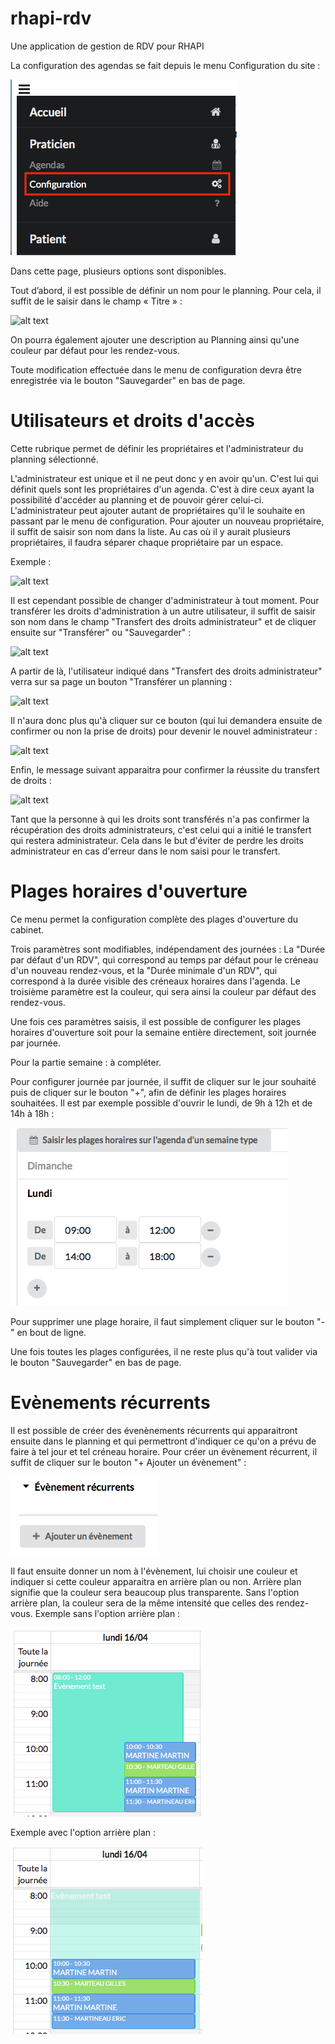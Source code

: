 # rhapi-rdv
Une application de gestion de RDV pour RHAPI

La configuration des agendas se fait depuis le menu Configuration du site : 

![alt text](images/1523621501-capture-d-ecran-2018-04-13-a-14-11-00.png)

Dans cette page, plusieurs options sont disponibles.

Tout d’abord, il est possible de définir un nom pour le planning. 
Pour cela, il suffit de le saisir dans le champ « Titre » :

![alt text](https://image.noelshack.com/fichiers/2018/15/5/1523621170-capture-d-ecran-2018-04-10-a-16-35-16.png)


On pourra également ajouter une description au Planning ainsi qu'une couleur par défaut pour les rendez-vous.

Toute modification effectuée dans le menu de configuration devra être enregistrée via le bouton "Sauvegarder" en bas de page.

# Utilisateurs et droits d'accès

Cette rubrique permet de définir les propriétaires et l'administrateur du planning sélectionné.

L'administrateur est unique et il ne peut donc y en avoir qu'un.
C'est lui qui définit quels sont les propriétaires d'un agenda. C'est à dire ceux ayant la possibilité d'accéder au planning et de pouvoir gérer celui-ci.
L'administrateur peut ajouter autant de propriétaires qu'il le souhaite en passant par le menu de configuration.
Pour ajouter un nouveau propriétaire, il suffit de saisir son nom dans la liste. 
Au cas où il y aurait plusieurs propriétaires, il faudra séparer chaque propriétaire par un espace.

Exemple : 

![alt text](https://image.noelshack.com/fichiers/2018/15/5/1523621730-capture-d-ecran-2018-04-13-a-14-14-36.png)



Il est cependant possible de changer d'administrateur à tout moment.
Pour transférer les droits d'administration à un autre utilisateur, il suffit de saisir son nom dans le champ "Transfert des droits administrateur" et de cliquer ensuite sur "Transférer" ou "Sauvegarder" :

![alt text](https://image.noelshack.com/fichiers/2018/15/5/1523621959-capture-d-ecran-2018-04-13-a-14-18-45.png)


A partir de là, l'utilisateur indiqué dans "Transfert des droits administrateur" verra sur sa page un bouton "Transférer un planning :

![alt text](https://image.noelshack.com/fichiers/2018/15/5/1523622193-capture-d-ecran-2018-04-13-a-14-21-49.png)



Il n'aura donc plus qu'à cliquer sur ce bouton (qui lui demandera ensuite de confirmer ou non la prise de droits) pour devenir le nouvel administrateur :

![alt text](https://image.noelshack.com/fichiers/2018/15/5/1523622193-capture-d-ecran-2018-04-13-a-14-22-02.png)



Enfin, le message suivant apparaitra pour confirmer la réussite du transfert de droits :

![alt text](https://image.noelshack.com/fichiers/2018/15/5/1523622193-capture-d-ecran-2018-04-13-a-14-22-10.png)



Tant que la personne à qui les droits sont transférés n'a pas confirmer la récupération des droits administrateurs, c'est celui qui a initié le transfert qui restera administrateur. 
Cela dans le but d'éviter de perdre les droits administrateur en cas d'erreur dans le nom saisi pour le transfert. 



# Plages horaires d'ouverture

Ce menu permet la configuration complète des plages d'ouverture du cabinet.

Trois paramètres sont modifiables, indépendament des journées :
La "Durée par défaut d'un RDV", qui correspond au temps par défaut pour le créneau d'un nouveau rendez-vous, et la "Durée minimale d'un RDV", qui correspond à la durée visible des créneaux horaires dans l'agenda.
Le troisième paramètre est la couleur, qui sera ainsi la couleur par défaut des rendez-vous.

Une fois ces paramètres saisis, il est possible de configurer les plages horaires d'ouverture soit pour la semaine entière directement, soit journée par journée.

Pour la partie semaine :
à compléter.

Pour configurer journée par journée, il suffit de cliquer sur le jour souhaité puis de cliquer sur le bouton "+", afin de définir les plages horaires souhaitées.
Il est par exemple possible d'ouvrir le lundi, de 9h à 12h et de 14h à 18h :

![alt text](images/Plages-horaires.png)


Pour supprimer une plage horaire, il faut simplement cliquer sur le bouton "-" en bout de ligne.

Une fois toutes les plages configurées, il ne reste plus qu'à tout valider via le bouton "Sauvegarder" en bas de page.


# Evènements récurrents

Il est possible de créer des évenènements récurrents qui apparaitront ensuite dans le planning et qui permettront d'indiquer ce qu'on a prévu de faire à tel jour et tel créneau horaire.
Pour créer un évènement récurrent, il suffit de cliquer sur le bouton "+ Ajouter un évènement" :

![alt text](images/evenement-recurrent.png)

Il faut ensuite donner un nom à l'évènement, lui choisir une couleur et indiquer si cette couleur apparaitra en arrière plan ou non.
Arrière plan signifie que la couleur sera beaucoup plus transparente. Sans l'option arrière plan, la couleur sera de la même intensité que celles des rendez-vous.
Exemple sans l'option arrière plan :

![alt text](images/evenement-arriere-plan-on.png)


Exemple avec l'option arrière plan :

![alt text](images/evenement-arriere-plan-off.png)





